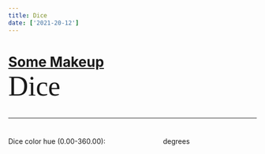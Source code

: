 ```yaml
---
title: Dice
date: ['2021-20-12']
---
```


# [Some Makeup](/) **Dice**

<div class="wrapper">
	<Dice bg hue={deg} />
</div>

<hr/>

<p>
	<label>
		Dice color hue (0.00-360.00):
		<input type="number" min="0" max="360" step="0.01" bind:value={deg} /> degrees
	</label>
</p>

<script>
	import Dice from '../libs/css-dice/dice.svelte';
	import {onDestroy} from 'svelte';
	let deg = 358.7;
	$: setCssColor = setNewCssColors(deg);

	const setNewCssColors = (deg) => {
		if (typeof document === 'undefined') return false;
		document.documentElement.style.setProperty('--new-fg-h', deg);
		document.documentElement.classList.add('new-colors');
		return true;
	};

	onDestroy(() => typeof document !== 'undefined' ? document.documentElement.classList.remove('new-colors') : false);
</script>

<style>
	:global(:root.new-colors) {
		background: hsl(var(--new-fg-h,358.7),25%,5%);
	}

	:global(:root.new-colors) * {
		accent-color: hsl(var(--new-fg-h,358.7),75%,75%);
		color: hsl(var(--new-fg-h,358.7),75%,75%);
	}

	h1 strong {
		display: block;
		font-size: 2em;
		font-family: serif;
		font-weight: normal;
		text-transform: none;
	}

	.wrapper {
		display: grid;
		place-items: center;
	}

	input {
		/* Resets and restyle */
		border: none;
		font-family: inherit;
		font-size: inherit;
		height: unset;
		/* restyle */
		background: hsl(var(--new-fg-h, var(--fg-h), 0),25%,12.5%);
		color: inherit;
		padding: calc(.5 * var(--spacer, 1rem)) 1em;

		/* extra style */
		border-radius: .5rem;
		margin-block-start: var(--spacer, 1rem);

		/* context style */
		width: calc(6ch + 4em);
	}

	input:focus {
		outline: 1px solid hsl(var(--new-fg-h),100%,43.9%);
		border-radius: 0;
	}
</style>
